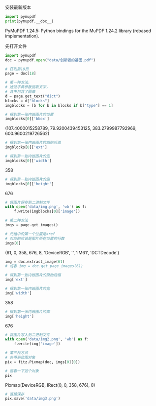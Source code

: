 安装最新版本

```python
import pymupdf
print(pymupdf.__doc__)
```
PyMuPDF 1.24.5: Python bindings for the MuPDF 1.24.2 library (rebased implementation).

先打开文件
```python
import pymupdf
doc = pymupdf.open("data/创新者的基因.pdf")
```

```python
# 获取第18页
page = doc[18]
```

```python
# 第一种方法，
# 通过字典参数提取文字，
# 其中包含了图像
d = page.get_text("dict")
blocks = d["blocks"]
imgblocks = [b for b in blocks if b["type"] == 1]
```

```python
# 得到第一张内嵌图片的位置
imgblocks[0]['bbox']
```
(107.4000015258789, 79.9200439453125, 383.2799987792969, 600.9600219726562)

```python
# 得到第一张内嵌图片的原始后缀
imgblocks[0]['ext']
```

```python
# 得到第一张内嵌图片的宽
imgblocks[0]['width']
```
358

```python
# 得到第一张内嵌图片的高
imgblocks[0]['height']
```
676

```python
# 将图片保存到二进制文件
with open('data/img.png', 'wb') as f:
    f.write(imgblocks[0]['image'])
```

```python
# 第二种方法
imgs = page.get_images()
```

```python
# 元组中的第一个位置是xref
# 对应的应该是图片所在位置的行数
imgs[0]
```
(61, 0, 358, 676, 8, 'DeviceRGB', '', 'IM61', 'DCTDecode')


```python
img = doc.extract_image(61)
# 或者 img = doc.get_page_images(61)
```

```python
# 得到第一张内嵌图片的原始后缀
img['ext']
```

```python
# 得到第一张内嵌图片的宽
img['width']
```
358

```python
# 得到第一张内嵌图片的高
img['height']
```
676

```python
# 将图片写入到二进制文件
with open('data/img2.png', 'wb') as f:
    f.write(img['image'])
```

```python
# 第三种方法
# 先得到位图对象
pix = fitz.Pixmap(doc, imgs[0][0])
```

```python
# 查看一下这个对象
pix
```
Pixmap(DeviceRGB, IRect(0, 0, 358, 676), 0)


```python
# 直接保存
pix.save('data/img3.png')
```




